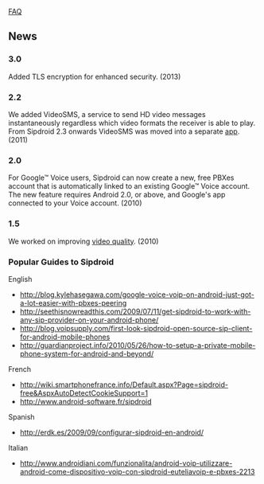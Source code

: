 [FAQ](https://github.com/i-p-tel/sipdroid/blob/wiki/FAQ.md)

## News ##

### 3.0 ###
Added TLS encryption for enhanced security. (2013)

### 2.2 ###
We added VideoSMS, a service to send HD video messages instantaneously regardless which video formats the receiver is able to play. From Sipdroid 2.3 onwards VideoSMS was moved into a separate [app](http://play.google.com/store/apps/details?id=ee.showm). (2011)

### 2.0 ###
For Google™ Voice users, Sipdroid can now create a new, free PBXes account that is automatically linked to an existing Google™ Voice account. The new feature requires Android 2.0, or above, and Google's app connected to your Voice account. (2010)

### 1.5 ###
We worked on improving [video quality](http://www.youtube.com/watch?v=PlLZHCHlSY4). (2010)

### Popular Guides to Sipdroid ###

English
   * http://blog.kylehasegawa.com/google-voice-voip-on-android-just-got-a-lot-easier-with-pbxes-peering
   * http://seethisnowreadthis.com/2009/07/11/get-sipdroid-to-work-with-any-sip-provider-on-your-android-phone/
   * http://blog.voipsupply.com/first-look-sipdroid-open-source-sip-client-for-android-mobile-phones
   * http://guardianproject.info/2010/05/26/how-to-setup-a-private-mobile-phone-system-for-android-and-beyond/

French
   * http://wiki.smartphonefrance.info/Default.aspx?Page=sipdroid-free&AspxAutoDetectCookieSupport=1
   * http://www.android-software.fr/sipdroid

Spanish
   * http://erdk.es/2009/09/configurar-sipdroid-en-android/

Italian
   * http://www.androidiani.com/funzionalita/android-voip-utilizzare-android-come-dispositivo-voip-con-sipdroid-euteliavoip-e-pbxes-2213
